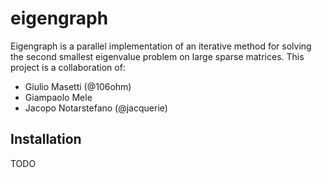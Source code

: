 # eigengraph #

Eigengraph is a parallel implementation of an iterative method for solving the second
smallest eigenvalue problem on large sparse matrices. This project is a collaboration
of:

* Giulio Masetti (@106ohm)
* Giampaolo Mele
* Jacopo Notarstefano (@jacquerie)

## Installation ##

TODO

